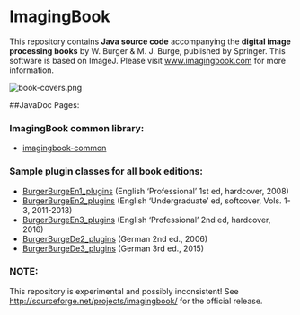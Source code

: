 # ImagingBook

This repository contains **Java source code** accompanying the 
**digital image processing books** by W. Burger & M. J. Burge, 
published by Springer. This software is based on ImageJ.
Please visit www.imagingbook.com for more information.

![book-covers.png](https://bitbucket.org/repo/8Gjapq/images/1125963947-book-covers.png)

##JavaDoc Pages:

### ImagingBook common library:

* [imagingbook-common](http://imagingbook.bitbucket.org/javadoc/imagingbook-common)

### Sample plugin classes for all book editions:

* [BurgerBurgeEn1_plugins](http://imagingbook.bitbucket.org/javadoc/BurgerBurgeEn1_plugins) (English ‘Professional’ 1st ed, hardcover, 2008)
* [BurgerBurgeEn2_plugins](http://imagingbook.bitbucket.org/javadoc/BurgerBurgeEn2_plugins) (English ‘Undergraduate’ ed, softcover, Vols. 1-3, 2011-2013)
* [BurgerBurgeEn3_plugins](http://imagingbook.bitbucket.org/javadoc/BurgerBurgeEn3_plugins) (English ‘Professional’ 2nd ed, hardcover, 2016)
* [BurgerBurgeDe2_plugins](http://imagingbook.bitbucket.org/javadoc/BurgerBurgeDe2_plugins) (German 2nd ed., 2006)
* [BurgerBurgeDe3_plugins](http://imagingbook.bitbucket.org/javadoc/BurgerBurgeDe3_plugins) (German 3rd ed., 2015)



### NOTE:

This repository is experimental and possibly inconsistent! See http://sourceforge.net/projects/imagingbook/ for the official release.